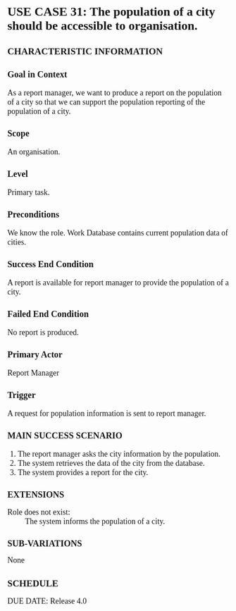 <h1 style="font-family: 'Times New Roman'">USE CASE 31: The population of a city should be accessible to organisation.</h1>
<h2 style="font-family: 'Times New Roman'"> CHARACTERISTIC INFORMATION</h2>

<h3 style="font-family: 'Times New Roman'; font-size: 20px">Goal in Context</h3>
<span style="font-family: 'Times New Roman'; font-size: 18px;"> As a report manager, we want to produce a report on the population of a city so that we can support the population reporting of the population of a city.</span>

<h3 style="font-family: 'Times New Roman'; font-size: 20px">Scope</h3>
<span style="font-family: 'Times New Roman'; font-size: 18px;">An organisation.</span>

<h3 style="font-family: 'Times New Roman'; font-size: 20px">Level</h3>
<span style="font-family: 'Times New Roman'; font-size: 18px;">Primary task.</span>

<h3 style="font-family: 'Times New Roman'; font-size: 20px">Preconditions</h3>
<span style="font-family: 'Times New Roman'; font-size: 18px;">We know the role. Work Database contains current population data of cities.</span>

<h3 style="font-family: 'Times New Roman'; font-size: 20px">Success End Condition</h3>
<span style="font-family: 'Times New Roman'; font-size: 18px;"> A report is available for report manager to provide the population of a city.</span>

<h3 style="font-family: 'Times New Roman'; font-size: 20px">Failed End Condition</h3>
<span style="font-family: 'Times New Roman'; font-size: 18px;">No report is produced.</span>

<h3 style="font-family: 'Times New Roman'; font-size: 20px">Primary Actor</h3>
<span style="font-family: 'Times New Roman'; font-size: 18px;">Report Manager</span>

<h3 style="font-family: 'Times New Roman'; font-size: 20px">Trigger</h3>
<span style="font-family: 'Times New Roman'; font-size: 18px;"> A request for population information is sent to report manager. </span>

<h3 style="font-family: 'Times New Roman'; font-size: 20px">MAIN SUCCESS SCENARIO</h3>
<ol>
<li style="font-family: 'Times New Roman'; font-size: 18px;">The report manager asks the city information by the population.</li>  
<li style="font-family: 'Times New Roman'; font-size: 18px;">The system retrieves the data of the city from the database.</li>
<li style="font-family: 'Times New Roman'; font-size: 18px;">The system provides a report for the city. </li> 
</ol>
<h2 style="font-family: 'Times New Roman'; font-size: 20px">EXTENSIONS</h2> 
<dl style="font-family: 'Times New Roman'; font-size: 18px">
<dt>Role does not exist:</dt>
<dd>The system informs the population of a city.</dd>
</dl>
<h2 style="font-family: 'Times New Roman'; font-size: 20px">SUB-VARIATIONS</h2> 
<span style="font-family: 'Times New Roman';font-size: 18px;">None</span>
<h2 style="font-family: 'Times New Roman'">SCHEDULE</h2> 
<span style="font-family: 'Times New Roman'; font-size: 18px;"> DUE DATE: Release 4.0</span>
